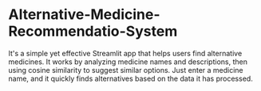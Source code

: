 # Alternative-Medicine-Recommendatio-System
It's a simple yet effective Streamlit app that helps users find alternative medicines. It works by analyzing medicine names and descriptions, then using cosine similarity to suggest similar options. Just enter a medicine name, and it quickly finds alternatives based on the data it has processed.
